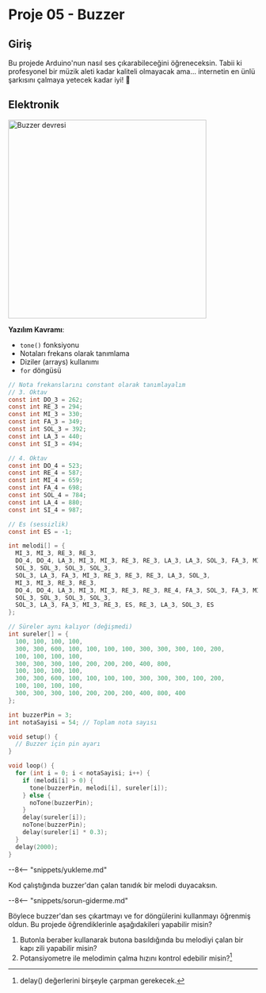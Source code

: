 # Proje 05 - Buzzer

## Giriş

Bu projede Arduino'nun nasıl ses çıkarabileceğini öğreneceksin. Tabii ki profesyonel bir müzik aleti kadar kaliteli olmayacak ama... internetin en ünlü şarkısını çalmaya yetecek kadar iyi! 🎵

## Elektronik

<img src="../images/buzzer.svg" alt="Buzzer devresi" style="height: 400px;">


**Yazılım Kavramı**: 
- `tone()` fonksiyonu
- Notaları frekans olarak tanımlama
- Diziler (arrays) kullanımı
- `for` döngüsü

``` c
// Nota frekanslarını constant olarak tanımlayalım
// 3. Oktav
const int DO_3 = 262;
const int RE_3 = 294;
const int MI_3 = 330;
const int FA_3 = 349;
const int SOL_3 = 392;
const int LA_3 = 440;
const int SI_3 = 494;

// 4. Oktav
const int DO_4 = 523;
const int RE_4 = 587;
const int MI_4 = 659;
const int FA_4 = 698;
const int SOL_4 = 784;
const int LA_4 = 880;
const int SI_4 = 987;

// Es (sessizlik)
const int ES = -1;

int melodi[] = {
  MI_3, MI_3, RE_3, RE_3,
  DO_4, DO_4, LA_3, MI_3, MI_3, RE_3, RE_3, LA_3, LA_3, SOL_3, FA_3, MI_3,
  SOL_3, SOL_3, SOL_3, SOL_3,
  SOL_3, LA_3, FA_3, MI_3, RE_3, RE_3, RE_3, LA_3, SOL_3,
  MI_3, MI_3, RE_3, RE_3,
  DO_4, DO_4, LA_3, MI_3, MI_3, RE_3, RE_3, RE_4, FA_3, SOL_3, FA_3, MI_3,
  SOL_3, SOL_3, SOL_3, SOL_3,
  SOL_3, LA_3, FA_3, MI_3, RE_3, ES, RE_3, LA_3, SOL_3, ES
};

// Süreler aynı kalıyor (değişmedi)
int sureler[] = {
  100, 100, 100, 100,
  300, 300, 600, 100, 100, 100, 100, 300, 300, 300, 100, 200,
  100, 100, 100, 100,
  300, 300, 300, 100, 200, 200, 200, 400, 800,
  100, 100, 100, 100,
  300, 300, 600, 100, 100, 100, 100, 300, 300, 300, 100, 200,
  100, 100, 100, 100,
  300, 300, 300, 100, 200, 200, 200, 400, 800, 400
};

int buzzerPin = 3;
int notaSayisi = 54; // Toplam nota sayısı

void setup() {
  // Buzzer için pin ayarı
}

void loop() {
  for (int i = 0; i < notaSayisi; i++) {
    if (melodi[i] > 0) {
      tone(buzzerPin, melodi[i], sureler[i]);
    } else {
      noTone(buzzerPin);
    }
    delay(sureler[i]);
    noTone(buzzerPin);
    delay(sureler[i] * 0.3);
  }
  delay(2000);
}
```

--8<-- "snippets/yukleme.md"

Kod çalıştığında buzzer'dan çalan tanıdık bir melodi duyacaksın. 

--8<-- "snippets/sorun-giderme.md"

Böylece buzzer'dan ses çıkartmayı ve for döngülerini kullanmayı öğrenmiş oldun. Bu projede öğrendiklerinle aşağıdakileri yapabilir misin?

1. Butonla beraber kullanarak butona basıldığında bu melodiyi çalan bir kapı zili yapabilir misin?
2. Potansiyometre ile melodimin çalma hızını kontrol edebilir misin?[^1]

[^1]: delay() değerlerini birşeyle çarpman gerekecek.


